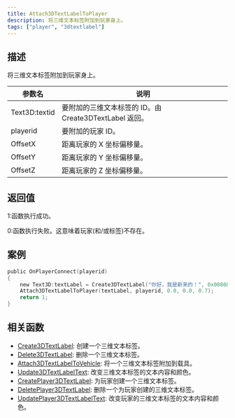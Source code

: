 ```yaml
---
title: Attach3DTextLabelToPlayer
description: 将三维文本标签附加到玩家身上。
tags: ["player", "3dtextlabel"]
---
```


## 描述

将三维文本标签附加到玩家身上。

| 参数名    | 说明                                                   |
| --------- | ------------------------------------------------------ |
| Text3D:textid | 要附加的三维文本标签的 ID。由 Create3DTextLabel 返回。 |
| playerid  | 要附加的玩家 ID。                                      |
| OffsetX   | 距离玩家的 X 坐标偏移量。                              |
| OffsetY   | 距离玩家的 Y 坐标偏移量。                              |
| OffsetZ   | 距离玩家的 Z 坐标偏移量。                              |

## 返回值

1:函数执行成功。

0:函数执行失败。这意味着玩家(和/或标签)不存在。

## 案例

```c
public OnPlayerConnect(playerid)
{
    new Text3D:textLabel = Create3DTextLabel("你好，我是新来的！", 0x008080FF, 30.0, 40.0, 50.0, 40.0, 0);
    Attach3DTextLabelToPlayer(textLabel, playerid, 0.0, 0.0, 0.7);
    return 1;
}
```

## 相关函数

- [Create3DTextLabel](Create3DTextLabel): 创建一个三维文本标签。
- [Delete3DTextLabel](Delete3DTextLabel): 删除一个三维文本标签。
- [Attach3DTextLabelToVehicle](Attach3DTextLabelToVehicle): 将一个三维文本标签附加到载具。
- [Update3DTextLabelText](Update3DTextLabelText): 改变三维文本标签的文本内容和颜色。
- [CreatePlayer3DTextLabel](CreatePlayer3DTextLabel): 为玩家创建一个三维文本标签。
- [DeletePlayer3DTextLabel](DeletePlayer3DTextLabel): 删除一个为玩家创建的三维文本标签。
- [UpdatePlayer3DTextLabelText](UpdatePlayer3DTextLabelText): 改变玩家的三维文本标签的文本内容和颜色。
